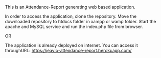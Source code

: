 This is an Attendance-Report generating web based application.

In order to access the application, clone the repository. Move the downloaded repository to htdocs folder in xampp or wamp folder. Start the apache and MySQL service and run the index.php file from browser.

OR

The application is already deployed on internet. You can access it throughURL: https://jeavio-attendance-report.herokuapp.com/